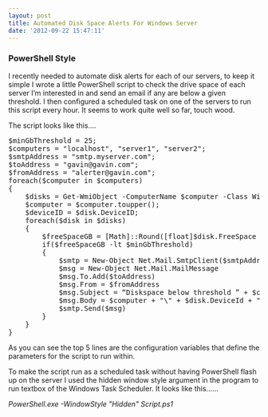 ```yaml
---
layout: post
title: Automated Disk Space Alerts For Windows Server
date: '2012-09-22 15:47:11'
---
```


<h3>PowerShell Style</h3> <p>I recently needed to automate disk alerts for each of our servers, to keep it simple I wrote a little PowerShell script to check the drive space of each server I’m interested in and send an email if any are below a given threshold. I then configured a scheduled task on one of the servers to run this script every hour. It seems to work quite well so far, touch wood.</p> <p>The script looks like this….</p><pre class="brush: csharp; gutter: false; toolbar: false;">$minGbThreshold = 25;
$computers = "localhost", "server1", "server2";
$smtpAddress = "smtp.myserver.com";
$toAddress = "gavin@gavin.com";
$fromAddress = "alerter@gavin.com";
foreach($computer in $computers)
{    
    $disks = Get-WmiObject -ComputerName $computer -Class Win32_LogicalDisk -Filter "DriveType = 3";
    $computer = $computer.toupper();
    $deviceID = $disk.DeviceID;
    foreach($disk in $disks)
    {
        $freeSpaceGB = [Math]::Round([float]$disk.FreeSpace / 1073741824, 2);
        if($freeSpaceGB -lt $minGbThreshold)
        {
            $smtp = New-Object Net.Mail.SmtpClient($smtpAddress)
            $msg = New-Object Net.Mail.MailMessage
            $msg.To.Add($toAddress)
            $msg.From = $fromAddress
            $msg.Subject = “Diskspace below threshold ” + $computer + "\" + $disk.DeviceId
            $msg.Body = $computer + "\" + $disk.DeviceId + " " + $freeSpaceGB + "GB Remaining";
            $smtp.Send($msg)
        }
    }
}
</pre>
<p>As you can see the top 5 lines are the configuration variables that define the parameters for the script to run within.</p>
<p>To make the script run as a scheduled task without having PowerShell flash up on the server I used the hidden window style argument in the program to run textbox of the Windows Task Scheduler. It looks like this……</p>
<p><em>PowerShell.exe -WindowStyle "Hidden" Script.ps1</em></p>
